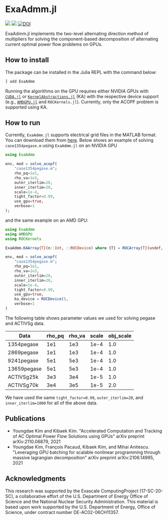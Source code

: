 # ExaAdmm.jl
[![][build-stable-img]][build-url] [![][docs-stable-img]][docs-stable-url] [![DOI](https://zenodo.org/badge/412625681.svg)](https://zenodo.org/badge/latestdoi/412625681)

ExaAdmm.jl implements the two-level alternating direction method of multipliers for solving the component-based decomposition of alternating current optimal power flow problems on GPUs.

## How to install

The package can be installed in the Julia REPL with the command below:

```julia
] add ExaAdmm
```

Running the algorithms on the GPU requires either NVIDIA GPUs with [`CUDA.jl`](https://github.com/JuliaGPU/CUDA.jl) or [`KernelAbstractions.jl`](https://github.com/JuliaGPU/KernelAbstractions.jl) (KA) with the respective device support (e.g., [`AMDGPU.jl`](https://github.com/JuliaGPU/AMDGPU.jl) and `ROCKernels.jl`). Currently, only the ACOPF problem is supported using KA.

## How to run

Currently, `ExaAdmm.jl` supports electrical grid files in the MATLAB format. You can download them from [here](https://github.com/MATPOWER/matpower).
Below shows an example of solving `case1354pegase.m` using `ExaAdmm.jl` on an NVIDIA GPU

```julia
using ExaAdmm

env, mod = solve_acopf(
    "case1354pegase.m";
    rho_pq=1e1,
    rho_va=1e3,
    outer_iterlim=20,
    inner_iterlim=20,
    scale=1e-4,
    tight_factor=0.99,
    use_gpu=true,
    verbose=1
);
```
and the same example on an AMD GPU:
```julia
using ExaAdmm
using AMDGPU
using ROCKernels

ExaAdmm.KAArray{T}(n::Int, ::ROCDevice) where {T} = ROCArray{T}(undef, n)

env, mod = solve_acopf(
    "case1354pegase.m";
    rho_pq=1e1,
    rho_va=1e3,
    outer_iterlim=20,
    inner_iterlim=20,
    scale=1e-4,
    tight_factor=0.99,
    use_gpu=true,
    ka_device = ROCDevice(),
    verbose=1
)
```
The following table shows parameter values we used for solving pegase and ACTIVSg data.

Data        | rho_pq | rho_va | scale | obj_scale
----------- | ------ | ------ | ----- | ---------
1354pegase  | 1e1    | 1e3    | 1e-4  | 1.0
2869pegase  | 1e1    | 1e3    | 1e-4  | 1.0
9241pegase  | 5e1    | 5e3    | 1e-4  | 1.0
13659pegase | 5e1    | 5e3    | 1e-4  | 1.0
ACTIVSg25k  | 3e3    | 3e4    | 1e-5  | 1.0
ACTIVSg70k  | 3e4    | 3e5    | 1e-5  | 2.0

We have used the same `tight_factor=0.99`, `outer_iterlim=20`, and `inner_iterlim=1000` for all of the above data.

## Publications

- Youngdae Kim and Kibaek Kim. "Accelerated Computation and Tracking of AC Optimal Power Flow Solutions using GPUs" arXiv preprint arXiv:2110.06879, 2021
- Youngdae Kim, François Pacaud, Kibaek Kim, and Mihai Anitescu. "Leveraging GPU batching for scalable nonlinear programming through massive lagrangian decomposition" arXiv preprint arXiv:2106.14995, 2021

## Acknowledgments

This research was supported by the Exascale ComputingProject (17-SC-20-SC),  a collaborative effort of the U.S. Department of Energy Office of Science and the National Nuclear Security Administration.
This material is based upon work supported by the U.S. Department of Energy, Office of Science, under contract number DE-AC02-06CH11357.

[docs-stable-img]: https://img.shields.io/badge/docs-stable-blue.svg
[docs-stable-url]: https://exanauts.github.io/ExaAdmm.jl/
[build-url]: https://github.com/exanauts/ExaAdmm.jl/actions/workflows/ci.yml
[build-stable-img]: https://github.com/exanauts/ExaAdmm.jl/actions/workflows/ci.yml/badge.svg
